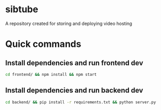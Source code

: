 # sibtube
A repository created for storing and deploying video hosting

# Quick commands

## Install dependencies and run frontend dev

```bash
cd frontend/ && npm install && npm start
```

## Install dependencies and run backend dev

```bash
cd backend/ && pip install -r requirements.txt && python server.py
```
